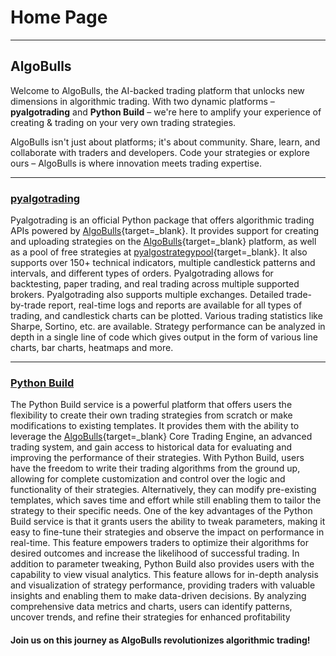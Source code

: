 # Home Page

---
## AlgoBulls

Welcome to AlgoBulls, the AI-backed trading platform that unlocks new dimensions in algorithmic trading. With two dynamic platforms – **pyalgotrading** and **Python Build** – we're here to amplify your experience of creating & trading on your very own trading strategies.  

AlgoBulls isn't just about platforms; it's about community. Share, learn, and collaborate with traders and developers. Code your strategies or explore ours – AlgoBulls is where innovation meets trading expertise.

---

### [pyalgotrading](pyalgotrad/index.md)

Pyalgotrading is an official Python package that offers algorithmic trading APIs powered by [AlgoBulls](https://www.algobulls.com/){target=_blank}. It provides support for creating and uploading strategies on the [AlgoBulls](https://www.algobulls.com/){target=_blank} platform, as well as a pool of free strategies at [pyalgostrategypool](https://github.com/algobulls/pyalgostrategypool){target=_blank}. It
also supports over 150+ technical indicators, multiple candlestick patterns and intervals, and different types of orders. Pyalgotrading allows for backtesting, paper trading, and real trading across multiple supported brokers. Pyalgotrading also supports multiple exchanges. Detailed trade-by-trade report, real-time logs and reports are available for all types of trading, and candlestick charts can be plotted. Various trading statistics like Sharpe, Sortino, etc. are available. Strategy performance can be analyzed in depth in a single line of code which gives output in the form of various line charts, bar charts, heatmaps and more.

---

### [Python Build](python_build/index.md)


The Python Build service is a powerful platform that offers users the flexibility to create their own trading strategies from scratch or make modifications to existing templates. It provides them with the ability to leverage the [AlgoBulls](https://www.algobulls.com/){target=_blank} Core Trading Engine, an advanced trading system, and gain access to historical data for evaluating and improving the performance of their strategies.
With Python Build, users have the freedom to write their trading algorithms from the ground up, allowing for complete customization and control over the logic and functionality of their strategies. Alternatively, they can modify pre-existing templates, which saves time and effort while still enabling them to tailor the strategy to their specific needs.
One of the key advantages of the Python Build service is that it grants users the ability to tweak parameters, making it easy to fine-tune their strategies and observe the impact on performance in real-time. This feature empowers traders to optimize their algorithms for desired outcomes and increase the likelihood of successful trading.
In addition to parameter tweaking, Python Build also provides users with the capability to view visual analytics. This feature allows for in-depth analysis and visualization of strategy performance, providing traders with valuable insights and enabling them to make data-driven decisions. By analyzing comprehensive data metrics and charts, users can identify patterns, uncover trends, and refine their strategies for enhanced profitability


#### Join us on this journey as AlgoBulls revolutionizes algorithmic trading!
